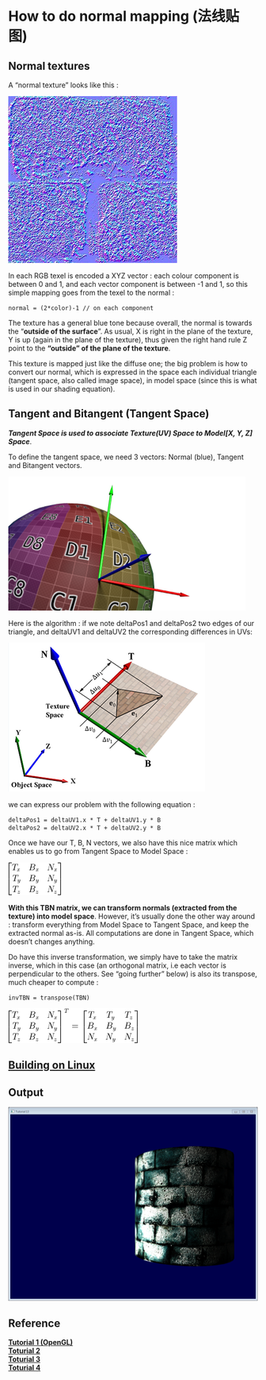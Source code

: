 # How to do normal mapping (法线贴图)

## Normal textures

A “normal texture” looks like this :

![normal.jpg](https://github.com/HugoNip/OpenGLLearning/blob/master/figures/normal.jpg)     

In each RGB texel is encoded a XYZ vector : each colour component is between 0 and 1, and each vector component is between -1 and 1, so this simple mapping goes from the texel to the normal :

```
normal = (2*color)-1 // on each component
```

The texture has a general blue tone because overall, the normal is towards the “**outside of the surface**”. As usual, X is right in the plane of the texture, Y is up (again in the plane of the texture), thus given the right hand rule Z point to the **“outside” of the plane of the texture**.

This texture is mapped just like the diffuse one; the big problem is how to convert our normal, which is expressed in the space each individual triangle (tangent space, also called image space), in model space (since this is what is used in our shading equation).

 
## Tangent and Bitangent (Tangent Space)

***Tangent Space is used to associate Texture(UV) Space to Model[X, Y, Z] Space***.

To define the tangent space, we need 3 vectors: Normal (blue), Tangent and Bitangent vectors.

![NTBFromUVs.png](https://github.com/HugoNip/OpenGLLearning/blob/master/figures/NTBFromUVs.png)     

Here is the algorithm : if we note deltaPos1 and deltaPos2 two edges of our triangle, and deltaUV1 and deltaUV2 the corresponding differences in UVs: 

![deltaUV.png](https://github.com/HugoNip/OpenGLLearning/blob/master/figures/deltaUV.png)     

we can express our problem with the following equation :

```
deltaPos1 = deltaUV1.x * T + deltaUV1.y * B
deltaPos2 = deltaUV2.x * T + deltaUV2.y * B
```

Once we have our T, B, N vectors, we also have this nice matrix which enables us to go from Tangent Space to Model Space :

![TBN.png](https://github.com/HugoNip/OpenGLLearning/blob/master/figures/TBN.png)     

**With this TBN matrix, we can transform normals (extracted from the texture) into model space**. However, it’s usually done the other way around : transform everything from Model Space to Tangent Space, and keep the extracted normal as-is. All computations are done in Tangent Space, which doesn’t changes anything.

Do have this inverse transformation, we simply have to take the matrix inverse, which in this case (an orthogonal matrix, i.e each vector is perpendicular to the others. See “going further” below) is also its transpose, much cheaper to compute :

```
invTBN = transpose(TBN)
```
![transposeTBN.png](https://github.com/HugoNip/OpenGLLearning/blob/master/figures/transposeTBN.png)    



## [Building on Linux](https://github.com/HugoNip/OpenGLLearning#building-on-linux)

## Output

![normalmappingwithspeculartexture.PNG](https://github.com/HugoNip/OpenGLLearning/blob/master/figures/normalmappingwithspeculartexture.PNG)

## Reference
[**Tutorial 1 (OpenGL)**](http://www.opengl-tutorial.org/intermediate-tutorials/tutorial-13-normal-mapping/)    
[**Toturial 2**](https://www.cnblogs.com/freeblues/p/5742956.html)    
[**Toturial 3**](https://www.cnblogs.com/wangchengfeng/p/3470310.html)    
[**Toturial 4**](https://blog.csdn.net/bonchoix/article/details/8619624)    